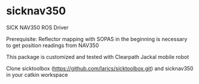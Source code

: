 # sicknav350
SICK NAV350 ROS Driver

Prerequisite: Reflector mapping with SOPAS in the beginning is necessary to get position readings from NAV350

This package is customized and tested with Clearpath Jackal mobile robot

Clone sicktoolbox (https://github.com/larics/sicktoolbox.git) and sicknav350 in your catkin workspace

